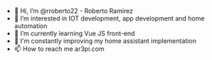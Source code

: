 - 👋 Hi, I’m @rroberto22 - Roberto Ramirez
- 👀 I’m interested in IOT development, app development and home automation
- 🌱 I’m currently learning Vue JS front-end
- 💞️ I'm constantly improving my home assistant implementation
- 📫 How to reach me ar3pi.com

<!---
rroberto22/rroberto22 is a ✨ special ✨ repository because its `README.md` (this file) appears on your GitHub profile.
You can click the Preview link to take a look at your changes.
--->
